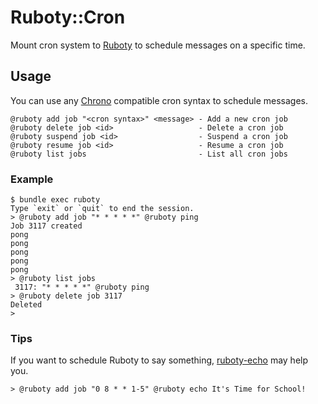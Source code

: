 # Ruboty::Cron
Mount cron system to [Ruboty]("https://github.com/r7kamura/ruboty") to schedule messages on a specific time.

## Usage
You can use any [Chrono](https://github.com/r7kamura/chrono/) compatible cron syntax to schedule messages.

```
@ruboty add job "<cron syntax>" <message> - Add a new cron job
@ruboty delete job <id>                   - Delete a cron job
@ruboty suspend job <id>                  - Suspend a cron job
@ruboty resume job <id>                   - Resume a cron job
@ruboty list jobs                         - List all cron jobs
```

### Example
```
$ bundle exec ruboty
Type `exit` or `quit` to end the session.
> @ruboty add job "* * * * *" @ruboty ping
Job 3117 created
pong
pong
pong
pong
pong
> @ruboty list jobs
 3117: "* * * * *" @ruboty ping
> @ruboty delete job 3117
Deleted
>
```

### Tips
If you want to schedule Ruboty to say something,
[ruboty-echo](https://github.com/taiki45/ruboty-echo) may help you.

```
> @ruboty add job "0 8 * * 1-5" @ruboty echo It's Time for School!
```
